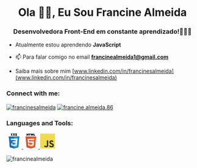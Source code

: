 <h1 align="center">Ola 🙋🏿, Eu Sou Francine Almeida</h1>
<h3 align="center">Desenvolvedora Front-End em constante aprendizado!👩🏿‍💻</h3>

- Atualmente estou aprendendo **JavaScript**

- 📫 Para falar comigo no email **francinealmeida1@gmail.com**

- Saiba mais sobre mim [www.linkedin.com/in/francinesalmeida](www.linkedin.com/in/francinesalmeida)

<h3 align="left">Connect with me:</h3>
<p align="left">
<a href="https://linkedin.com/in/francinesalmeida" target="blank"><img align="center" src="https://raw.githubusercontent.com/rahuldkjain/github-profile-readme-generator/master/src/images/icons/Social/linked-in-alt.svg" alt="francinesalmeida" height="30" width="40" /></a>
<a href="https://instagram.com/francine.almeida.86" target="blank"><img align="center" src="https://raw.githubusercontent.com/rahuldkjain/github-profile-readme-generator/master/src/images/icons/Social/instagram.svg" alt="francine.almeida.86" height="30" width="40" /></a>
</p>

<h3 align="left">Languages and Tools:</h3>
<p align="left"> <a href="https://www.w3schools.com/css/" target="_blank" rel="noreferrer"> <img src="https://raw.githubusercontent.com/devicons/devicon/master/icons/css3/css3-original-wordmark.svg" alt="css3" width="40" height="40"/> </a> <a href="https://www.w3.org/html/" target="_blank" rel="noreferrer"> <img src="https://raw.githubusercontent.com/devicons/devicon/master/icons/html5/html5-original-wordmark.svg" alt="html5" width="40" height="40"/> </a> <a href="https://developer.mozilla.org/en-US/docs/Web/JavaScript" target="_blank" rel="noreferrer"> <img src="https://raw.githubusercontent.com/devicons/devicon/master/icons/javascript/javascript-original.svg" alt="javascript" width="40" height="40"/> </a> </p>

<p><img align="center" src="https://github-readme-stats.vercel.app/api/top-langs?username=francinealmeida&show_icons=true&locale=en&layout=compact" alt="francinealmeida" /></p>
